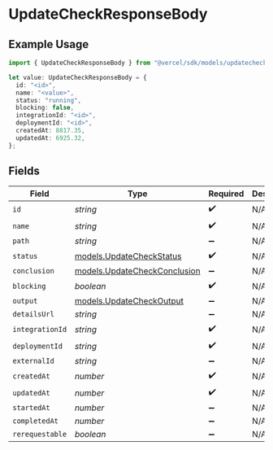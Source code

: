 # UpdateCheckResponseBody

## Example Usage

```typescript
import { UpdateCheckResponseBody } from "@vercel/sdk/models/updatecheckop.js";

let value: UpdateCheckResponseBody = {
  id: "<id>",
  name: "<value>",
  status: "running",
  blocking: false,
  integrationId: "<id>",
  deploymentId: "<id>",
  createdAt: 8817.35,
  updatedAt: 6925.32,
};
```

## Fields

| Field                                                              | Type                                                               | Required                                                           | Description                                                        |
| ------------------------------------------------------------------ | ------------------------------------------------------------------ | ------------------------------------------------------------------ | ------------------------------------------------------------------ |
| `id`                                                               | *string*                                                           | :heavy_check_mark:                                                 | N/A                                                                |
| `name`                                                             | *string*                                                           | :heavy_check_mark:                                                 | N/A                                                                |
| `path`                                                             | *string*                                                           | :heavy_minus_sign:                                                 | N/A                                                                |
| `status`                                                           | [models.UpdateCheckStatus](../models/updatecheckstatus.md)         | :heavy_check_mark:                                                 | N/A                                                                |
| `conclusion`                                                       | [models.UpdateCheckConclusion](../models/updatecheckconclusion.md) | :heavy_minus_sign:                                                 | N/A                                                                |
| `blocking`                                                         | *boolean*                                                          | :heavy_check_mark:                                                 | N/A                                                                |
| `output`                                                           | [models.UpdateCheckOutput](../models/updatecheckoutput.md)         | :heavy_minus_sign:                                                 | N/A                                                                |
| `detailsUrl`                                                       | *string*                                                           | :heavy_minus_sign:                                                 | N/A                                                                |
| `integrationId`                                                    | *string*                                                           | :heavy_check_mark:                                                 | N/A                                                                |
| `deploymentId`                                                     | *string*                                                           | :heavy_check_mark:                                                 | N/A                                                                |
| `externalId`                                                       | *string*                                                           | :heavy_minus_sign:                                                 | N/A                                                                |
| `createdAt`                                                        | *number*                                                           | :heavy_check_mark:                                                 | N/A                                                                |
| `updatedAt`                                                        | *number*                                                           | :heavy_check_mark:                                                 | N/A                                                                |
| `startedAt`                                                        | *number*                                                           | :heavy_minus_sign:                                                 | N/A                                                                |
| `completedAt`                                                      | *number*                                                           | :heavy_minus_sign:                                                 | N/A                                                                |
| `rerequestable`                                                    | *boolean*                                                          | :heavy_minus_sign:                                                 | N/A                                                                |